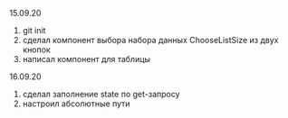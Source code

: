 15.09.20
1) git init
2) сделал компонент выбора набора данных ChooseListSize из двух кнопок
3) написал компонент для таблицы

16.09.20
1) сделал заполнение state по get-запросу
2) настроил абсолютные пути